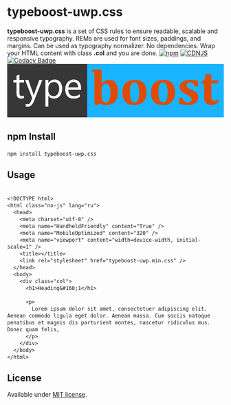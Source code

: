 # typeboost-uwp.css

**typeboost-uwp.css** is a set of CSS rules to ensure readable, scalable and responsive typography. REMs are used for font sizes, paddings, and margins. Can be used as typography normalizer. No dependencies. Wrap your HTML content with class **.col** and you are done.
[![npm](https://img.shields.io/npm/v/typeboost-uwp.css.svg)](https://www.npmjs.com/package/typeboost-uwp.css)
[![CDNJS](https://img.shields.io/cdnjs/v/typeboost-uwp.css.svg)](https://cdnjs.com/libraries/typeboost-uwp.css)
[![Codacy Badge](https://app.codacy.com/project/badge/Grade/912de6ece1684324a81204d83f0f6243)](https://www.codacy.com/manual/englishextra/typeboost-uwp.css/dashboard?utm_source=github.com&amp;utm_medium=referral&amp;utm_content=englishextra/typeboost-uwp.css&amp;utm_campaign=Badge_Grade)
[![typeboost-uwp.css](https://github.com/englishextra/typeboost-uwp.css/raw/master/img/typeboost-uwp.css-logo-1DB5FC-935x230.png)](https://github.com/englishextra/typeboost-uwp.css)

## npm Install

`npm install typeboost-uwp.css`

## Usage
```

<!DOCTYPE html>
<html class="no-js" lang="ru">
  <head>
    <meta charset="utf-8" />
    <meta name="HandheldFriendly" content="True" />
    <meta name="MobileOptimized" content="320" />
    <meta name="viewport" content="width=device-width, initial-scale=1" />
    <title></title>
    <link rel="stylesheet" href="typeboost-uwp.min.css" />
  </head>
  <body>
    <div class="col">
      <h1>Heading&#160;1</h1>

      <p>
        Lorem ipsum dolor sit amet, consectetuer adipiscing elit. Aenean commodo ligula eget dolor. Aenean massa. Cum sociis natoque penatibus et magnis dis parturient montes, nascetur ridiculus mus. Donec quam felis,
      </p>
    </div>
  </body>
</html>
```

## License

Available under [MIT license](https://opensource.org/licenses/MIT).
